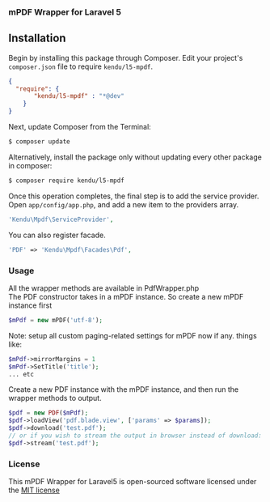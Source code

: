 ### mPDF Wrapper for Laravel 5

## Installation
Begin by installing this package through Composer. Edit your project's `composer.json` file to require `kendu/l5-mpdf`.

```json
{
  "require": {
       "kendu/l5-mpdf" : "*@dev"
    }
}
```

Next, update Composer from the Terminal:
```bash
$ composer update
```

Alternatively, install the package only without updating every other package in composer:
```bash
$ composer require kendu/l5-mpdf
```

Once this operation completes, the final step is to add the service provider. Open `app/config/app.php`, and add a new item to the providers array.
```php
'Kendu\Mpdf\ServiceProvider',
```

You can also register facade.


```php
'PDF' => 'Kendu\Mpdf\Facades\Pdf',
```

### Usage
All the wrapper methods are available in PdfWrapper.php <br />
The PDF constructor takes in a mPDF instance. So create a new mPDF instance first

```php
$mPdf = new mPDF('utf-8');
```

Note: setup all custom paging-related settings for mPDF now if any. things like:
```php
$mPdf->mirrorMargins = 1
$mPdf->SetTitle('title');
... etc
```

Create a new PDF instance with the mPDF instance, and then run the wrapper methods to output.
```php
$pdf = new PDF($mPdf);
$pdf->loadView('pdf.blade.view', ['params' => $params]);
$pdf->download('test.pdf');
// or if you wish to stream the output in browser instead of download:
$pdf->stream('test.pdf');
```
### License

This mPDF Wrapper for Laravel5 is open-sourced software licensed under the [MIT license](http://opensource.org/licenses/MIT)

